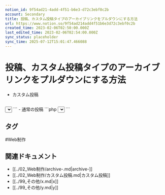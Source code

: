```yaml
---
notion_id: 9f54ad21-4add-4f51-b6e3-d72c3ebf0c2b
account: Secondary
title: 投稿、カスタム投稿タイプのアーカイブリンクをプルダウンにする方法
url: https://www.notion.so/9f54ad214add4f51b6e3d72c3ebf0c2b
created_time: 2023-02-06T02:50:00.000Z
last_edited_time: 2023-02-06T02:54:00.000Z
sync_status: placeholder
sync_time: 2025-07-12T15:01:47.466088
---
```

# 投稿、カスタム投稿タイプのアーカイブリンクをプルダウンにする方法

- カスタム投稿
  ```php
<select class="cat__select" name="archive-dropdown" onChange='document.location.href=this.options[this.selectedIndex].value;'>
	<option value=""><?php echo esc_attr(__('選択してください')); ?></option>
	<?php wp_get_archives(array(
   'post_type' => 'blog',//カスタム投稿名
   'type' => 'monthly',
   'format' => 'option',
   'show_post_count' => '1'
	  ));
  ?>
</select>
  ```
- 通常の投稿
  ```php
<select name="archive-dropdown" onChange='document.location.href=this.options[this.selectedIndex].value;'>
	<option value=""><?php echo esc_attr(__('選択してください')); ?></option>
  <?php wp_get_archives(array(
	  'type' => 'monthly',
    'format' => 'option',
    'show_post_count' => '1'
    ));
  ?>
</select>
  ```

## タグ

#Web制作 

## 関連ドキュメント

- [[../02_Web制作/archive-.md|archive-]]
- [[../02_Web制作/カスタム投稿.md|カスタム投稿]]
- [[../99_その他/x.md|x]]
- [[../99_その他/y.md|y]]

